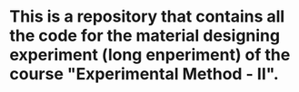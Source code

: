 # This is a repository that contains all the code for the material designing experiment (long enperiment) of the course "Experimental Method - II".